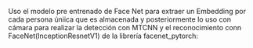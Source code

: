 Uso el modelo pre entrenado de Face Net para extraer un Embedding por cada persona úniica que es almacenada y posteriormente lo uso con cámara para realizar la detección con MTCNN y el reconocimiento conn FaceNet(InceptionResnetV1) de la librería facenet_pytorch:
